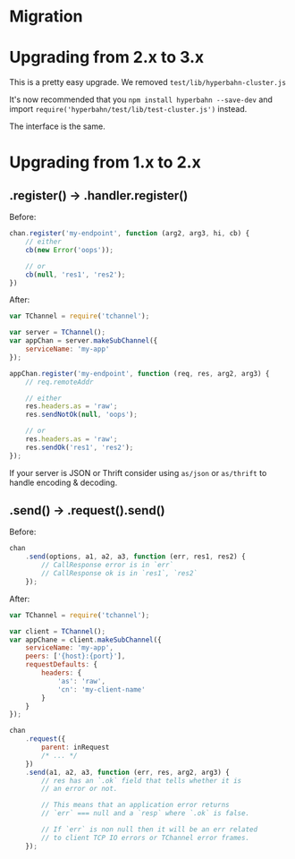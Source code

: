# Migration

# Upgrading from 2.x to 3.x

This is a pretty easy upgrade. We removed `test/lib/hyperbahn-cluster.js`

It's now recommended that you `npm install hyperbahn --save-dev` and import
`require('hyperbahn/test/lib/test-cluster.js')` instead.

The interface is the same.

# Upgrading from 1.x to 2.x

## .register() -> .handler.register()

Before:

```js
chan.register('my-endpoint', function (arg2, arg3, hi, cb) {
    // either
    cb(new Error('oops'));

    // or
    cb(null, 'res1', 'res2');
})
```

After:

```js
var TChannel = require('tchannel');

var server = TChannel();
var appChan = server.makeSubChannel({
    serviceName: 'my-app'
});

appChan.register('my-endpoint', function (req, res, arg2, arg3) {
    // req.remoteAddr

    // either
    res.headers.as = 'raw';
    res.sendNotOk(null, 'oops');

    // or
    res.headers.as = 'raw';
    res.sendOk('res1', 'res2');
});
```

If your server is JSON or Thrift consider using `as/json` or
`as/thrift` to handle encoding & decoding.

## .send() -> .request().send()

Before:

```js
chan
    .send(options, a1, a2, a3, function (err, res1, res2) {
        // CallResponse error is in `err`
        // CallResponse ok is in `res1`, `res2`
    });
```

After:

```js
var TChannel = require('tchannel');

var client = TChannel();
var appChane = client.makeSubChannel({
    serviceName: 'my-app',
    peers: ['{host}:{port}'],
    requestDefaults: {
        headers: {
            'as': 'raw',
            'cn': 'my-client-name'
        }
    }
});

chan
    .request({
        parent: inRequest
        /* ... */
    })
    .send(a1, a2, a3, function (err, res, arg2, arg3) {
        // res has an `.ok` field that tells whether it is
        // an error or not.

        // This means that an application error returns
        // `err` === null and a `resp` where `.ok` is false.

        // If `err` is non null then it will be an err related
        // to client TCP IO errors or TChannel error frames.
    });
```
